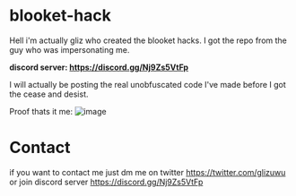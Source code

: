 # blooket-hack

Hell i'm actually gliz who created the blooket hacks. I got the repo from the guy who was impersonating me. 

**discord server: https://discord.gg/Nj9Zs5VtFp**

I will actually be posting the real unobfuscated code I've made before I got the cease and desist.

Proof thats it me: ![image](https://user-images.githubusercontent.com/108590774/177013795-80b0e338-fa58-4eba-837f-340bab0c4e9a.png)


# Contact

if you want to contact me just dm me on twitter https://twitter.com/glizuwu or join discord server https://discord.gg/Nj9Zs5VtFp
